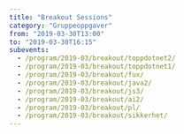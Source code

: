 ```yaml
---
title: "Breakout Sessions"
category: "Gruppeoppgaver"
from: "2019-03-30T13:00"
to: "2019-03-30T16:15"
subevents:
  - /program/2019-03/breakout/toppdotnet2/
  - /program/2019-03/breakout/toppdotnet1/
  - /program/2019-03/breakout/fux/
  - /program/2019-03/breakout/java2/
  - /program/2019-03/breakout/js3/
  - /program/2019-03/breakout/ai2/
  - /program/2019-03/breakout/pl/
  - /program/2019-03/breakout/sikkerhet/
---
```

